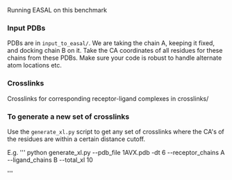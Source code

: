 Running EASAL on this benchmark

### Input PDBs
 PDBs are in  `input_to_easal/`. We are taking the chain A, keeping it fixed, and docking chain B on it.
 Take the CA coordinates of all residues for these chains from these PDBs.
 Make sure your code is robust to handle alternate atom locations etc.

### Crosslinks
Crosslinks for corresponding receptor-ligand complexes in crosslinks/

### To generate a new set of crosslinks
Use the `generate_xl.py` script to get any set of crosslinks where the CA's of the residues are within a certain distance cutoff.

E.g.
'''
python generate_xl.py --pdb_file 1AVX.pdb -dt 6 --receptor_chains A --ligand_chains B --total_xl 10

'''
